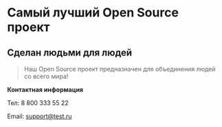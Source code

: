 # Самый лучший Open Source проект

## Сделан людьми для людей

> Наш Open Source проект предназначен для объединения людей со всего мира!

**Контактная информация**

Тел: 8 800 333 55 22

Email: [support@test.ru](support@test.ru)
